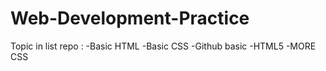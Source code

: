 # Web-Development-Practice
Topic in list repo :
-Basic HTML
-Basic CSS
-Github basic
-HTML5
-MORE CSS
